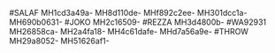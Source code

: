 #SALAF
MH1cd3a49a-
MH8d110de-
MHf892c2ee-
MH301dcc1a-
MH690b0631-
#JOKO
MH2c16509-
#REZZA
MH3d4800b-
#WA92931
MH26858ca-
MH2a4fa18-
MH4c61dafe-
MHd7a56a9e-
#THROW
MH29a8052-
MH51626af1-